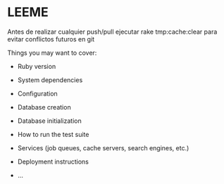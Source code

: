 # LEEME



Antes de realizar cualquier push/pull ejecutar rake tmp:cache:clear para evitar conflictos futuros en git

Things you may want to cover:

* Ruby version

* System dependencies

* Configuration

* Database creation

* Database initialization

* How to run the test suite

* Services (job queues, cache servers, search engines, etc.)

* Deployment instructions

* ...
